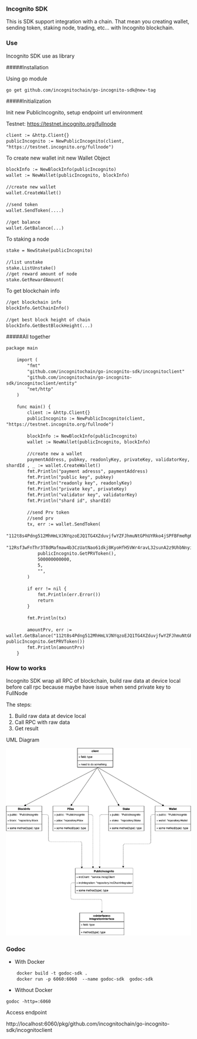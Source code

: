 ### Incognito SDK

This is SDK support integration with a chain. That mean you creating wallet, sending token, staking node, trading,
etc... with Incognito blockchain.

### Use

Incognito SDK use as library

#####Installation

Using go module

```
go get github.com/incognitochain/go-incognito-sdk@new-tag
```

#####Initialization

Init new PublicIncognito, setup endpoint url environment

Testnet: https://testnet.incognito.org/fullnode

```
client := &http.Client{}
publicIncognito := NewPublicIncognito(client, "https://testnet.incognito.org/fullnode")
```

To create new wallet init new Wallet Object

```
blockInfo := NewBlockInfo(publicIncognito)
wallet := NewWallet(publicIncognito, blockInfo)

//create new wallet
wallet.CreateWallet()

//send token
wallet.SendToken(....)

//get balance
wallet.GetBalance(...)
```

To staking a node

```
stake = NewStake(publicIncognito)

//list unstake
stake.ListUnstake()
//get reward amount of node
stake.GetRewardAmount(
```

To get blockchain info

```
//get blockchain info
blockInfo.GetChainInfo()

//get best block height of chain
blockInfo.GetBestBlockHeight(...)
```

#####All together

```
package main

	import (
		"fmt"
		"github.com/incognitochain/go-incognito-sdk/incognitoclient"
		"github.com/incognitochain/go-incognito-sdk/incognitoclient/entity"
		"net/http"
	)

	func main() {
		client := &http.Client{}
		publicIncognito := NewPublicIncognito(client, "https://testnet.incognito.org/fullnode")

		blockInfo := NewBlockInfo(publicIncognito)
		wallet := NewWallet(publicIncognito, blockInfo)
		
		//create new a wallet
		paymentAddress, pubkey, readonlyKey, privateKey, validatorKey, shardId , _ := wallet.CreateWallet()
		fmt.Println("payment adresss", paymentAddress)
		fmt.Println("public key", pubkey)
		fmt.Println("readonly key", readonlyKey)
		fmt.Println("private key", privateKey)
		fmt.Println("validator key", validatorKey)
		fmt.Println("shard id", shardId)
		
		//send Prv token
		//send prv
		tx, err := wallet.SendToken(
			"112t8s4Pdng512MhHmLVJNYqzoEJQ1TG4XZduvjfwYZFJhmuNtGPhUYRko4jSPFBFmeRg6bumKQuhAEMriQ72cpp5SKAkRuXfLCv5xeZx3f5",
			"12Rsf3wFnThr3T8dMafmaw4b3CzUatNao61dkj8KyoHfH5VWr4ravL32sunA2z9UhbNnyijzWFaVDvacJPSRFAq66HU7YBWjwfWR7Ff",
			publicIncognito.GetPRVToken(),
			500000000000,
			5,
			"",
		)

		if err != nil {
			fmt.Println(err.Error())
			return
		}

		fmt.Println(tx)
		
		amountPrv, err := wallet.GetBalance("112t8s4Pdng512MhHmLVJNYqzoEJQ1TG4XZduvjfwYZFJhmuNtGPhUYRko4jSPFBFmeRg6bumKQuhAEMriQ72cpp5SKAkRuXfLCv5xeZx3f5", publicIncognito.GetPRVToken())
		fmt.Println(amountPrv)
	}
```

### How to works

Incognito SDK wrap all RPC of blockchain, build raw data at device local before call rpc because maybe have issue when send private key to FullNode

The steps:

1. Build raw data at device local
2. Call RPC with raw data
3. Get result

UML Diagram

![Screenshot](UMLDiagram.png)

### Godoc

- With Docker

```
    docker build -t godoc-sdk .
    docker run -p 6060:6060  --name godoc-sdk  godoc-sdk
```

- Without Docker

```
godoc -http=:6060
```

Access endpoint

http://localhost:6060/pkg/github.com/incognitochain/go-incognito-sdk/incognitoclient
